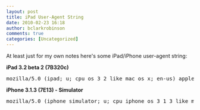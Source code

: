 ```yaml
---
layout: post
title: iPad User-Agent String
date: 2010-02-23 16:18
author: bclarkrobinson
comments: true
categories: [Uncategorized]
---
```

At least just for my own notes here's some iPad/iPhone user-agent string:

<strong>iPad 3.2 beta 2 (7B320c)</strong>

<pre lang="Text" colla="+">
mozilla/5.0 (ipad; u; cpu os 3_2 like mac os x; en-us) applewebkit/531.21.10 (khtml, like gecko) version/4.0.4 mobile/7b320c safari/531.21.10
</pre>

<strong>iPhone 3.1.3 (7E13) - Simulator</strong>

<pre lang="Text" colla="+">
mozilla/5.0 (iphone simulator; u; cpu iphone os 3_1_3 like mac os x; en-us) applewebkit/528.18 (khtml, like gecko) version/4.0 mobile/7e18 safari/528.16
</pre>
